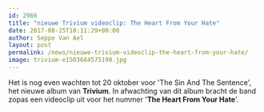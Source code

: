 ```yaml
---
id: 2966
title: "nieuwe Trivium videoclip: The Heart From Your Hate"
date: 2017-08-25T18:11:29+00:00
author: Seppe Van Ael
layout: post
permalink: /news/nieuwe-trivium-videoclip-the-heart-from-your-hate/
image: trivium-e1503684575190.jpg
---
```

Het is nog even wachten tot 20 oktober voor 'The Sin And The Sentence', het nieuwe album van **Trivium**. In afwachting van dit album bracht de band zopas een videoclip uit voor het nummer '**The Heart From Your Hate**'.

&nbsp;
